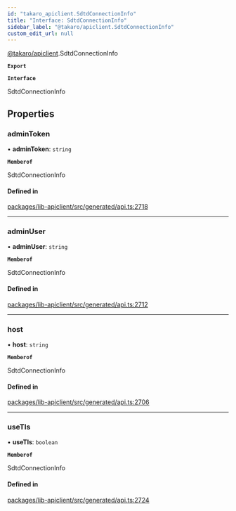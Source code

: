 ```yaml
---
id: "takaro_apiclient.SdtdConnectionInfo"
title: "Interface: SdtdConnectionInfo"
sidebar_label: "@takaro/apiclient.SdtdConnectionInfo"
custom_edit_url: null
---
```


[@takaro/apiclient](../modules/takaro_apiclient.md).SdtdConnectionInfo

**`Export`**

**`Interface`**

SdtdConnectionInfo

## Properties

### adminToken

• **adminToken**: `string`

**`Memberof`**

SdtdConnectionInfo

#### Defined in

[packages/lib-apiclient/src/generated/api.ts:2718](https://github.com/niekcandaele/Takaro/blob/91fb19b/packages/lib-apiclient/src/generated/api.ts#L2718)

___

### adminUser

• **adminUser**: `string`

**`Memberof`**

SdtdConnectionInfo

#### Defined in

[packages/lib-apiclient/src/generated/api.ts:2712](https://github.com/niekcandaele/Takaro/blob/91fb19b/packages/lib-apiclient/src/generated/api.ts#L2712)

___

### host

• **host**: `string`

**`Memberof`**

SdtdConnectionInfo

#### Defined in

[packages/lib-apiclient/src/generated/api.ts:2706](https://github.com/niekcandaele/Takaro/blob/91fb19b/packages/lib-apiclient/src/generated/api.ts#L2706)

___

### useTls

• **useTls**: `boolean`

**`Memberof`**

SdtdConnectionInfo

#### Defined in

[packages/lib-apiclient/src/generated/api.ts:2724](https://github.com/niekcandaele/Takaro/blob/91fb19b/packages/lib-apiclient/src/generated/api.ts#L2724)

